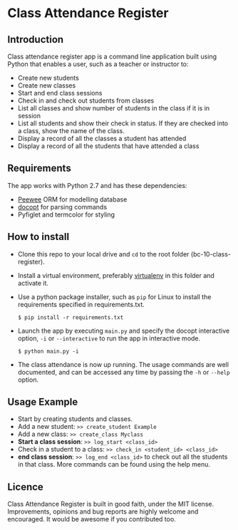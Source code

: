 # Class Attendance Register
## Introduction
Class attendance register app is a command line application built using Python that enables a user, such as a teacher or instructor to:
* Create new students
* Create new classes
* Start and end class sessions
* Check in and check out students from classes
* List all classes and show number of students in the class if it is in session
* List all students and show their check in status. If they are checked into a class, show the name of the class.
* Display a record of all the classes a student has attended
* Display a record of all the students that have attended a class

## Requirements
The app works with Python 2.7 and has these dependencies:
* [Peewee](http://docs.peewee-orm.com/en/latest/index.html) ORM for modelling database
* [docopt](https://github.com/docopt/docopt) for parsing commands
* Pyfiglet and termcolor for styling


## How to install
* Clone this repo to your local drive and `cd` to the root folder (bc-10-class-register).
* Install a virtual environment, preferably [virtualenv](http://docs.python-guide.org/en/latest/dev/virtualenvs/) in this folder and activate it.
* Use a python package installer, such as `pip` for Linux to install the requirements specified in requirements.txt.

	`$ pip install -r requirements.txt`

* Launch the app by executing `main.py` and specify the docopt interactive option, `-i` or `--interactive` to run the app in interactive mode.

	`$ python main.py -i`
* The class attendance is now up running. The usage commands are well documented, and can be accessed any time by passing the `-h` or `--help` option. 

## Usage Example
- Start by creating students and classes.
- Add a new student:	`>> create_student Example`
- Add a new class:	`>> create_class Myclass`
- **Start a class session**:	`>> log_start <class_id>`
- Check in a student to a class:	`>> check_in <student_id> <class_id>`
- **end class session**:	`>> log_end <class_id>` to check out all the students in that class.
More commands can be found using the help menu.

## Licence
Class Attendance Register is built in good faith, under the MIT license. Improvements, opinions and bug reports are highly welcome and encouraged. It would be awesome if you contributed too.
